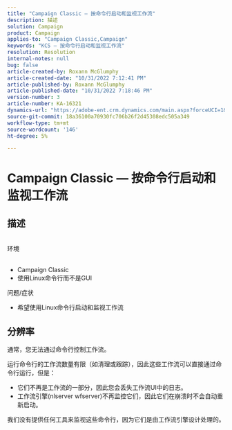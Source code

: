 ```yaml
---
title: "Campaign Classic — 按命令行启动和监视工作流"
description: 描述
solution: Campaign
product: Campaign
applies-to: "Campaign Classic,Campaign"
keywords: "KCS — 按命令行启动和监视工作流"
resolution: Resolution
internal-notes: null
bug: false
article-created-by: Roxann McGlumphy
article-created-date: "10/31/2022 7:12:41 PM"
article-published-by: Roxann McGlumphy
article-published-date: "10/31/2022 7:18:46 PM"
version-number: 3
article-number: KA-16321
dynamics-url: "https://adobe-ent.crm.dynamics.com/main.aspx?forceUCI=1&pagetype=entityrecord&etn=knowledgearticle&id=598f48f9-4f59-ed11-9561-6045bd006e5a"
source-git-commit: 18a36100a70930fc706b26f2d45308edc505a349
workflow-type: tm+mt
source-wordcount: '146'
ht-degree: 5%

---
```


# Campaign Classic — 按命令行启动和监视工作流

## 描述

<br>环境<br><br>
- Campaign Classic
- 使用Linux命令行而不是GUI

问题/症状
- 希望使用Linux命令行启动和监视工作流



## 分辨率


通常，您无法通过命令行控制工作流。

运行命令行的工作流数量有限（如清理或跟踪），因此这些工作流可以直接通过命令行运行，但是：

- 它们不再是工作流的一部分，因此您会丢失工作流UI中的日志。
- 工作流引擎(nlserver wfserver)不再监控它们，因此它们在崩溃时不会自动重新启动。


我们没有提供任何工具来监视这些命令行，因为它们是由工作流引擎设计处理的。
